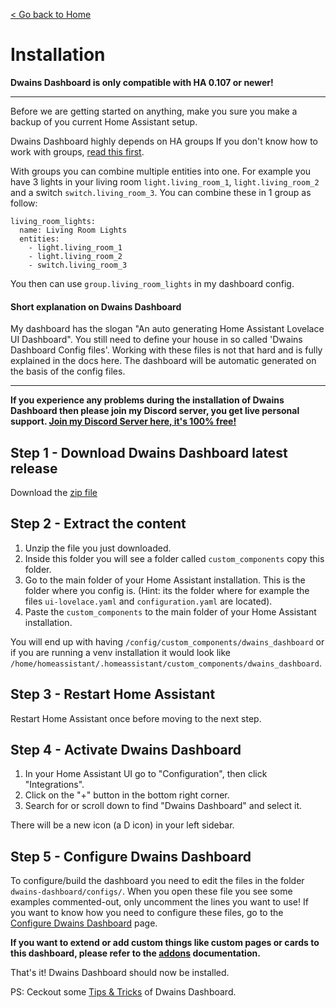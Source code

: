 [< Go back to Home](../index.md)

# Installation
**Dwains Dashboard is only compatible with HA 0.107 or newer!**

---

Before we are getting started on anything, make you sure you make a backup of you current Home Assistant setup.

Dwains Dashboard highly depends on HA groups If you don't know how to work with groups, [read this first](https://www.home-assistant.io/integrations/group/). 

With groups you can combine multiple entities into one. For example you have 3 lights in your living room `light.living_room_1`, `light.living_room_2` and a switch `switch.living_room_3`. You can combine these in 1 group as follow:
```
living_room_lights:
  name: Living Room Lights
  entities: 
    - light.living_room_1
    - light.living_room_2
    - switch.living_room_3
```
You then can use `group.living_room_lights` in my dashboard config.

#### Short explanation on Dwains Dashboard

My dashboard has the slogan "An auto generating Home Assistant Lovelace UI Dashboard". You still need to define your house in so called 'Dwains Dashboard Config files'. Working with these files is not that hard and is fully explained in the docs here. The dashboard will be automatic generated on the basis of the config files.

---

**If you experience any problems during the installation of Dwains Dashboard then please join my Discord server, you get live personal support. [Join my Discord Server here, it's 100% free!](https://discord.gg/7yt64uX)**

## Step 1 - Download Dwains Dashboard latest release
Download the [zip file](https://github.com/dwainscheeren/dwains-lovelace-dashboard/archive/2.0.zip)

<!-- Download the [latest release from the release page](https://github.com/dwainscheeren/lovelace-dwains-theme/releases/latest).

Initialize the download by clicking on the "Source code (zip)" link at the bottom of the page.

![Github](../images/getting-started/download-latest-release.png) -->

## Step 2 - Extract the content

1. Unzip the file you just downloaded.
2. Inside this folder you will see a folder called `custom_components` copy this folder.
3. Go to the main folder of your Home Assistant installation. This is the folder where you config is. (Hint: its the folder where for example the files `ui-lovelace.yaml` and `configuration.yaml` are located).
4. Paste the `custom_components` to the main folder of your Home Assistant installation.

You will end up with having `/config/custom_components/dwains_dashboard` or if you are running a venv installation it would look like `/home/homeassistant/.homeassistant/custom_components/dwains_dashboard`.

## Step 3 - Restart Home Assistant

Restart Home Assistant once before moving to the next step.

## Step 4 - Activate Dwains Dashboard

1. In your Home Assistant UI go to "Configuration", then click "Integrations".
2. Click on the "+" button in the bottom right corner.
3. Search for or scroll down to find "Dwains Dashboard" and select it.

There will be a new icon (a D icon) in your left sidebar.

## Step 5 - Configure Dwains Dashboard

To configure/build the dashboard you need to edit the files in the folder `dwains-dashboard/configs/`. When you open these file you see some examples commented-out, only uncomment the lines you want to use! If you want to know how you need to configure these files, go to the [Configure Dwains Dashboard](../configuration/index.md) page.

**If you want to extend or add custom things like custom pages or cards to this dashboard, please refer to the [addons](../addons/index.md) documentation.**

That's it! Dwains Dashboard should now be installed.

PS: Ceckout some [Tips & Tricks](../information/tips-and-tricks.md) of Dwains Dashboard.